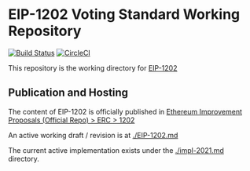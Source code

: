 # EIP-1202 Voting Standard Working Repository

[![Build Status](https://travis-ci.com/xinbenlv/eip-1202.svg?branch=master)](https://travis-ci.com/xinbenlv/eip-1202) [![CircleCI](https://circleci.com/gh/xinbenlv/eip-1202/tree/master.svg?style=svg)](https://circleci.com/gh/xinbenlv/eip-1202/tree/master)

This repository is the working directory for [EIP-1202](https://github.com/ethereum/EIPs/issues/1202)

## Publication and Hosting
The content of EIP-1202 is officially published in [Ethereum Improvement Proposals (Official Repo) > ERC > 1202](http://eips.ethereum.org/EIPS/eip-1202)

An active working draft / revision is at [./EIP-1202.md](./EIP-1202.md)

The current active implementation exists under the [./impl-2021.md](./impl-2021.md) directory.
